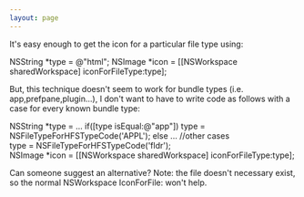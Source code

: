 ```yaml
---
layout: page
---
```


It's easy enough to get the icon for a particular file type using:
    
NSString *type = @"html";
NSImage *icon = [[NSWorkspace sharedWorkspace] iconForFileType:type];


But, this technique doesn't seem to work for bundle types (i.e. app,prefpane,plugin...), I don't want to have to write code as follows  with a case for every known bundle type:
    
NSString *type = ...
if([type isEqual:@"app"]) 
    type = NSFileTypeForHFSTypeCode('APPL');
else ... //other cases	
    type = NSFileTypeForHFSTypeCode('fldr');	
NSImage *icon = [[NSWorkspace sharedWorkspace] iconForFileType:type];


Can someone suggest an alternative? Note: the file doesn't necessary exist, so the normal NSWorkspace IconForFile: won't help.
